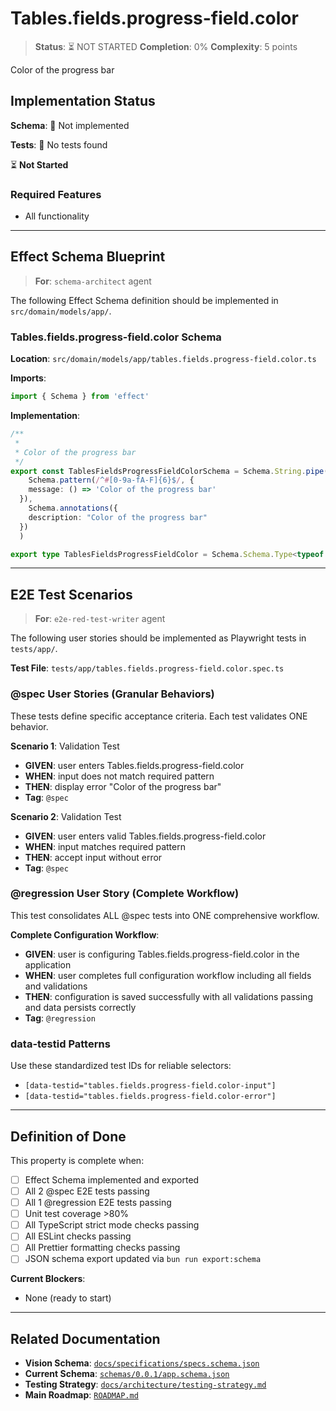 # Tables.fields.progress-field.color

> **Status**: ⏳ NOT STARTED
> **Completion**: 0%
> **Complexity**: 5 points

Color of the progress bar

## Implementation Status

**Schema**: 🔴 Not implemented

**Tests**: 🔴 No tests found

⏳ **Not Started**

### Required Features

- All functionality

---

## Effect Schema Blueprint

> **For**: `schema-architect` agent

The following Effect Schema definition should be implemented in `src/domain/models/app/`.

### Tables.fields.progress-field.color Schema

**Location**: `src/domain/models/app/tables.fields.progress-field.color.ts`

**Imports**:

```typescript
import { Schema } from 'effect'
```

**Implementation**:

```typescript
/**
 * 
 * Color of the progress bar
 */
export const TablesFieldsProgressFieldColorSchema = Schema.String.pipe(
    Schema.pattern(/^#[0-9a-fA-F]{6}$/, {
    message: () => 'Color of the progress bar'
  }),
    Schema.annotations({
    description: "Color of the progress bar"
  })
  )

export type TablesFieldsProgressFieldColor = Schema.Schema.Type<typeof TablesFieldsProgressFieldColorSchema>
```

---

## E2E Test Scenarios

> **For**: `e2e-red-test-writer` agent

The following user stories should be implemented as Playwright tests in `tests/app/`.

**Test File**: `tests/app/tables.fields.progress-field.color.spec.ts`

### @spec User Stories (Granular Behaviors)

These tests define specific acceptance criteria. Each test validates ONE behavior.

**Scenario 1**: Validation Test

- **GIVEN**: user enters Tables.fields.progress-field.color
- **WHEN**: input does not match required pattern
- **THEN**: display error "Color of the progress bar"
- **Tag**: `@spec`

**Scenario 2**: Validation Test

- **GIVEN**: user enters valid Tables.fields.progress-field.color
- **WHEN**: input matches required pattern
- **THEN**: accept input without error
- **Tag**: `@spec`

### @regression User Story (Complete Workflow)

This test consolidates ALL @spec tests into ONE comprehensive workflow.

**Complete Configuration Workflow**:

- **GIVEN**: user is configuring Tables.fields.progress-field.color in the application
- **WHEN**: user completes full configuration workflow including all fields and validations
- **THEN**: configuration is saved successfully with all validations passing and data persists correctly
- **Tag**: `@regression`

### data-testid Patterns

Use these standardized test IDs for reliable selectors:

- `[data-testid="tables.fields.progress-field.color-input"]`
- `[data-testid="tables.fields.progress-field.color-error"]`

---

## Definition of Done

This property is complete when:

- [ ] Effect Schema implemented and exported
- [ ] All 2 @spec E2E tests passing
- [ ] All 1 @regression E2E tests passing
- [ ] Unit test coverage >80%
- [ ] All TypeScript strict mode checks passing
- [ ] All ESLint checks passing
- [ ] All Prettier formatting checks passing
- [ ] JSON schema export updated via `bun run export:schema`

**Current Blockers**:

- None (ready to start)

---

## Related Documentation

- **Vision Schema**: [`docs/specifications/specs.schema.json`](../specs.schema.json)
- **Current Schema**: [`schemas/0.0.1/app.schema.json`](../../schemas/0.0.1/app.schema.json)
- **Testing Strategy**: [`docs/architecture/testing-strategy.md`](../../architecture/testing-strategy.md)
- **Main Roadmap**: [`ROADMAP.md`](../../../ROADMAP.md)
